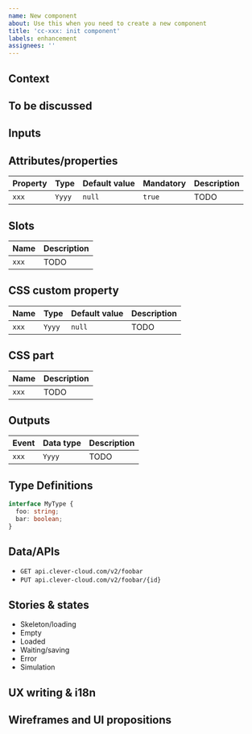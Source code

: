 ```yaml
---
name: New component
about: Use this when you need to create a new component
title: 'cc-xxx: init component'
labels: enhancement
assignees: ''
---
```


## Context

<!-- Write some context about the component here, its purpose, where and how it will be used, the domain logic and rules... -->

## To be discussed

<!-- Here you can list stuff that still need to be discussed... -->

## Inputs

<!-- List the inputs of the component (attributes/properties, slots, CSS custom properties, CSS parts...) -->
<!-- (you can describe your type definitions in the dedicated section below) -->

## Attributes/properties

| Property | Type   | Default value | Mandatory | Description |
|----------|--------|---------------|-----------|-------------|
| `xxx`    | `Yyyy` | `null`        | `true`    | TODO        |

## Slots

| Name  | Description |
|-------|-------------|
| `xxx` | TODO        |

## CSS custom property

| Name  | Type   | Default value | Description |
|-------|--------|---------------|-------------|
| `xxx` | `Yyyy` | `null`        | TODO        |

## CSS part

| Name  | Description |
|-------|-------------|
| `xxx` | TODO        |

## Outputs

<!-- List the ouputs of the component (DOM events) -->
<!-- (you can describe your type definitions in the dedicated section below) -->

| Event | Data type | Description |
|-------|-----------|-------------|
| `xxx` | `Yyyy`    | TODO        |

## Type Definitions

```typescript
interface MyType {
  foo: string;
  bar: boolean;
}
```

## Data/APIs

<!-- List the different existing APIs your component will use -->

* `GET api.clever-cloud.com/v2/foobar`
* `PUT api.clever-cloud.com/v2/foobar/{id}`

<!-- In some situations, you will need APIs that don't exist yet, you can list them below -->

## Stories & states

<!-- List the different states and stories you will need to create -->

* Skeleton/loading
* Empty
* Loaded
* Waiting/saving
* Error
* Simulation

## UX writing & i18n

<!-- Your component may require some text, if you already have propositions or remarks about those, write them down here -->

## Wireframes and UI propositions

<!-- If you already have wireframes, put some mockups here -->
